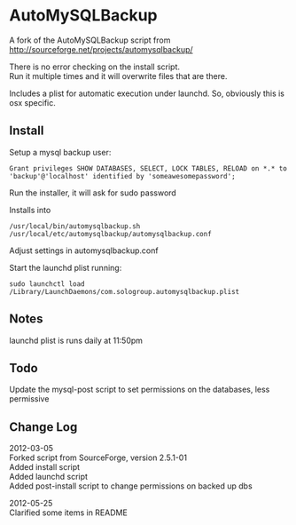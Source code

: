 AutoMySQLBackup
===============
A fork of the AutoMySQLBackup script from   http://sourceforge.net/projects/automysqlbackup/

There is no error checking on the install script.  
Run it multiple times and it will overwrite files that are there.

Includes a plist for automatic execution under launchd.  So, obviously this is osx specific.


Install
-------

Setup a mysql backup user:

	Grant privileges SHOW DATABASES, SELECT, LOCK TABLES, RELOAD on *.* to 'backup'@'localhost' identified by 'someawesomepassword';

Run the installer, it will ask for sudo password

Installs into

	/usr/local/bin/automysqlbackup.sh
	/usr/local/etc/automysqlbackup/automysqlbackup.conf

Adjust settings in automysqlbackup.conf

Start the launchd plist running:  

	sudo launchctl load /Library/LaunchDaemons/com.sologroup.automysqlbackup.plist


Notes
-----
launchd plist is runs daily at 11:50pm



Todo
----
Update the mysql-post script to set permissions on the databases, less permissive



Change Log
----------

2012-03-05  
Forked script from SourceForge, version 2.5.1-01  
Added install script  
Added launchd script  
Added post-install script to change permissions on backed up dbs

2012-05-25  
Clarified some items in README
